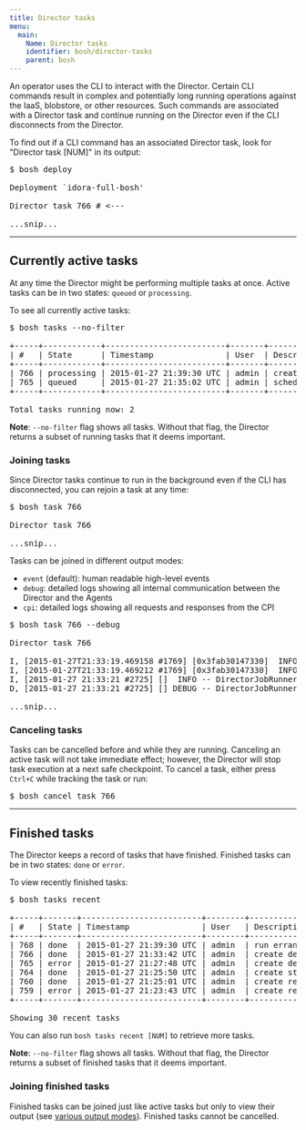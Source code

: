 ```yaml
---
title: Director tasks
menu:
  main:
    Name: Director tasks
    identifier: bosh/director-tasks
    parent: bosh
---
```


An operator uses the CLI to interact with the Director. Certain CLI commands result in complex and potentially long running operations against the IaaS, blobstore, or other resources. Such commands are associated with a Director task and continue running on the Director even if the CLI disconnects from the Director.

To find out if a CLI command has an associated Director task, look for "Director task [NUM]" in its output:

<pre class="terminal">
$ bosh deploy

Deployment `idora-full-bosh'

Director task 766 # <---

...snip...
</pre>

---
## <a id="active"></a> Currently active tasks

At any time the Director might be performing multiple tasks at once. Active tasks can be in two states: `queued` or `processing`.

To see all currently active tasks:

<pre class="terminal wide">
$ bosh tasks --no-filter

+-----+------------+-------------------------+-------+-------------------------------+--------+
| #   | State      | Timestamp               | User  | Description                   | Result |
+-----+------------+-------------------------+-------+-------------------------------+--------+
| 766 | processing | 2015-01-27 21:39:30 UTC | admin | create deployment             |        |
| 765 | queued     | 2015-01-27 21:35:02 UTC | admin | scheduled SnapshotDeployments |        |
+-----+------------+-------------------------+-------+-------------------------------+--------+

Total tasks running now: 2
</pre>

<p class="note"><strong>Note</strong>: <code>--no-filter</code> flag shows all tasks. Without that flag, the Director returns a subset of running tasks that it deems important.</p>

### <a id="join-active"></a> Joining tasks

Since Director tasks continue to run in the background even if the CLI has disconnected, you can rejoin a task at any time:

<pre class="terminal">
$ bosh task 766

Director task 766

...snip...
</pre>

Tasks can be joined in different output modes:

- `event` (default): human readable high-level events
- `debug`: detailed logs showing all internal communication between the Director and the Agents
- `cpi`: detailed logs showing all requests and responses from the CPI

<pre class="terminal wide">
$ bosh task 766 --debug

Director task 766

I, [2015-01-27T21:33:19.469158 #1769] [0x3fab30147330]  INFO -- TaskHelper: Director Version: 1.2811.0
I, [2015-01-27T21:33:19.469212 #1769] [0x3fab30147330]  INFO -- TaskHelper: Enqueuing task: 766
I, [2015-01-27 21:33:21 #2725] []  INFO -- DirectorJobRunner: Looking for task with task id 766
D, [2015-01-27 21:33:21 #2725] [] DEBUG -- DirectorJobRunner: (0.001125s) SELECT * FROM "tasks" WHERE "id" = 766

...snip...
</pre>

### <a id="cancel-active"></a> Canceling tasks

Tasks can be cancelled before and while they are running. Canceling an active task will not take immediate effect; however, the Director will stop task execution at a next safe checkpoint. To cancel a task, either press `Ctrl+C` while tracking the task or run:

<pre class="terminal">
$ bosh cancel task 766
</pre>

---
## <a id="finished"></a> Finished tasks

The Director keeps a record of tasks that have finished. Finished tasks can be in two states: `done` or `error`.

To view recently finished tasks:

<pre class="terminal extra-wide">
$ bosh tasks recent

+-----+-------+-------------------------+--------+--------------------------+-----------------------------------------------------------+
| #   | State | Timestamp               | User   | Description              | Result                                                    |
+-----+-------+-------------------------+--------+--------------------------+-----------------------------------------------------------+
| 768 | done  | 2015-01-27 21:39:30 UTC | admin  | run errand smoke-tests   | Errand `smoke-tests' completed successfully (exit code 0) |
| 766 | done  | 2015-01-27 21:33:42 UTC | admin  | create deployment        | /deployments/mysql-dep                                    |
| 765 | error | 2015-01-27 21:27:48 UTC | admin  | create deployment        | Timed out pinging to 95206a0e-4dd9-4598-a074-2aee54793f0f |
| 764 | done  | 2015-01-27 21:25:50 UTC | admin  | create stemcell          | /stemcells/bosh-aws-xen-ubuntu-trusty-go_agent/2827       |
| 760 | done  | 2015-01-27 21:25:01 UTC | admin  | create release           | Created release `cf-mysql/16'                             |
| 759 | error | 2015-01-27 21:23:43 UTC | admin  | create release           | No space left on device @ io_write -...                   |
+-----+-------+-------------------------+--------+--------------------------+-----------------------------------------------------------+

Showing 30 recent tasks
</pre>

You can also run `bosh tasks recent [NUM]` to retrieve more tasks.

<p class="note"><strong>Note</strong>: <code>--no-filter</code> flag shows all tasks. Without that flag, the Director returns a subset of finished tasks that it deems important.</p>

### <a id="join-finished"></a> Joining finished tasks

Finished tasks can be joined just like active tasks but only to view their output (see [various output modes](#join-active)). Finished tasks cannot be cancelled.
